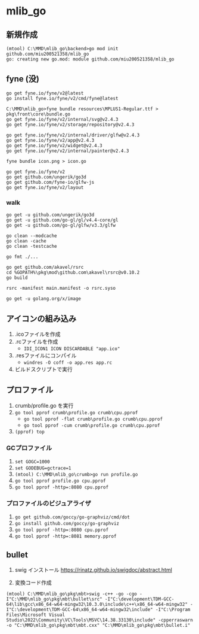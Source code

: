 # mlib_go

## 新規作成

```
(mtool) C:\MMD\mlib_go\backend>go mod init github.com/miu200521358/mlib_go
go: creating new go.mod: module github.com/miu200521358/mlib_go
```

## fyne (没)

```
go get fyne.io/fyne/v2@latest
go install fyne.io/fyne/v2/cmd/fyne@latest
```

```
C:\MMD\mlib_go>fyne bundle resources\MPLUS1-Regular.ttf > pkg\front\core\bundle.go
go get fyne.io/fyne/v2/internal/svg@v2.4.3
go get fyne.io/fyne/v2/storage/repository@v2.4.3
```

```
go get fyne.io/fyne/v2/internal/driver/glfw@v2.4.3
go get fyne.io/fyne/v2/app@v2.4.3
go get fyne.io/fyne/v2/widget@v2.4.3
go get fyne.io/fyne/v2/internal/painter@v2.4.3
```

```
fyne bundle icon.png > icon.go
```

```
go get fyne.io/fyne/v2
go get github.com/ungerik/go3d
go get github.com/fyne-io/glfw-js
go get fyne.io/fyne/v2/layout
```

### walk

```
go get -u github.com/ungerik/go3d
go get -u github.com/go-gl/gl/v4.4-core/gl
go get -u github.com/go-gl/glfw/v3.3/glfw
```

```
go clean --modcache
go clean -cache
go clean -testcache
```

```
go fmt ./...
```

```
go get github.com/akavel/rsrc
cd %GOPATH%\pkg\mod\github.com\akavel\rsrc@v0.10.2
go build
```

```
rsrc -manifest main.manifest -o rsrc.syso
```

```
go get -u golang.org/x/image
```

## アイコンの組み込み

1. .icoファイルを作成
2. .rcファイルを作成
    - `IDI_ICON1 ICON DISCARDABLE "app.ico"`
3. .resファイルにコンパイル
    - `windres -O coff -o app.res app.rc`
4. ビルドスクリプトで実行


## プロファイル

1. crumb/profile.go を実行
2. `go tool pprof crumb\profile.go crumb\cpu.pprof`
    - `go tool pprof -flat crumb\profile.go crumb\cpu.pprof`
    - `go tool pprof -cum crumb\profile.go crumb\cpu.pprof`
3. `(pprof) top`

### GCプロファイル

1. `set GOGC=1000`
2. `set GODEBUG=gctrace=1`
3. `(mtool) C:\MMD\mlib_go\crumb>go run profile.go`
4. `go tool pprof profile.go cpu.pprof`
5. `go tool pprof -http=:8080 cpu.pprof`

### プロファイルのビジュアライザ

1. `go get github.com/goccy/go-graphviz/cmd/dot`
2. `go install github.com/goccy/go-graphviz`
3. `go tool pprof -http=:8080 cpu.pprof`
4. `go tool pprof -http=:8081 memory.pprof`

## bullet

1. swig インストール
https://rinatz.github.io/swigdoc/abstract.html

2. 変換コード作成
```
(mtool) C:\MMD\mlib_go\pkg\mbt>swig -c++ -go -cgo -I"C:\MMD\mlib_go\pkg\mbt\bullet\src" -I"C:\development\TDM-GCC-64\lib\gcc\x86_64-w64-mingw32\10.3.0\include\c++\x86_64-w64-mingw32" -I"C:\development\TDM-GCC-64\x86_64-w64-mingw32\include" -I"C:\Program Files\Microsoft Visual Studio\2022\Community\VC\Tools\MSVC\14.38.33130\include" -cpperraswarn -o "C:\MMD\mlib_go\pkg\mbt\mbt.cxx" "C:\MMD\mlib_go\pkg\mbt\bullet.i"
```